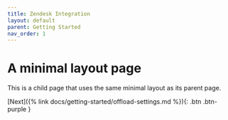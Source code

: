 ```yaml
---
title: Zendesk Integration
layout: default
parent: Getting Started
nav_order: 1
---
```


# A minimal layout page

This is a child page that uses the same minimal layout as its parent page.

[Next]({% link docs/getting-started/offload-settings.md %}){: .btn .btn-purple }